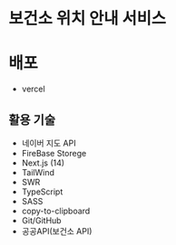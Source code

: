 # 보건소 위치 안내 서비스

# 배포
- vercel

## 활용 기술
- 네이버 지도 API
- FireBase Storege
- Next.js (14)
- TailWind
- SWR
- TypeScript
- SASS
- copy-to-clipboard
- Git/GitHub
- 공공API(보건소 API)